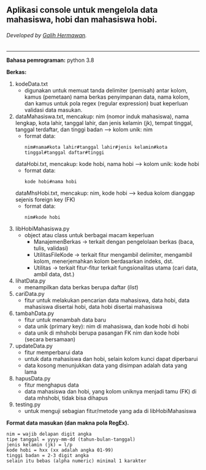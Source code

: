 ## Aplikasi console untuk mengelola data mahasiswa, hobi dan mahasiswa hobi.
###### Developed by [Galih Hermawan](https://galih.eu).

---

**Bahasa pemrograman:** python 3.8

**Berkas:**
1. kodeData.txt
	- digunakan untuk memuat tanda delimiter (pemisah) antar kolom, kamus (pemetaan) nama berkas penyimpanan data, nama kolom, dan kamus untuk pola regex (regular expression) buat keperluan validasi data masukan.
2. dataMahasiswa.txt, mencakup: nim (nomor induk mahasiswa), nama lengkap, kota lahir, tanggal lahir, dan jenis kelamin (jk), tempat tinggal, tanggal terdaftar, dan tinggi badan --> kolom unik: nim
	- format data: 
	 	```
		nim#nama#kota lahir#tanggal lahir#jenis kelamin#kota tinggal#tanggal daftar#tinggi
		```
	dataHobi.txt, mencakup: kode hobi, nama hobi --> kolom unik: kode hobi
	- format data:
		```
		kode hobi#nama hobi
		```
	dataMhsHobi.txt, mencakup: nim, kode hobi --> kedua kolom dianggap sejenis foreign key (FK)
	- format data:
		```
		nim#kode hobi
		```
2. libHobiMahasiswa.py
	- object atau class untuk berbagai macam keperluan
		- ManajemenBerkas -> terkait dengan pengelolaan berkas (baca, tulis, validasi)
		- UtilitasFileKode -> terkait fitur mengambil delimiter, mengambil kolom, menerjemahkan kolom berdasarkan indeks, dst.
		- Utilitas -> terkait fitur-fitur terkait fungsionalitas utama (cari data, ambil data, dst.)
3. lihatData.py
	- menampilkan data berkas berupa daftar (*list*)
4. cariData.py
	- fitur untuk melakukan pencarian data mahasiswa, data hobi, data mahasiswa disertai hobi, data hobi disertai mahasiswa
5. tambahData.py
	- fitur untuk menambah data baru
	- data unik (primary key): nim di mahasiswa, dan kode hobi di hobi
	- data unik di mhshobi berupa pasangan FK nim dan kode hobi (secara bersamaan)
6. updateData.py
	- fitur memperbarui data
	- untuk data mahasiswa dan hobi, selain kolom kunci dapat diperbarui
	- data kosong menunjukkan data yang disimpan adalah data yang lama
7. hapusData.py
	- fitur menghapus data
	- data mahasiswa dan hobi, yang kolom uniknya menjadi tamu (FK) di data mhshobi, tidak bisa dihapus
8. testing.py
	- untuk menguji sebagian fitur/metode yang ada di libHobiMahasiswa
	
**Format data masukan (dan makna pola RegEx).**

```
nim = wajib delapan digit angka
tipe tanggal = yyyy-mm-dd (tahun-bulan-tanggal)
jenis kelamin (jk) = l/p
kode hobi = hxx (xx adalah angka 01-99)
tinggi badan = 2-3 digit angka
selain itu bebas (alpha numeric) minimal 1 karakter
```

